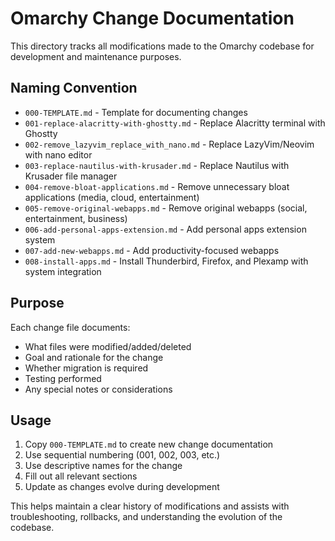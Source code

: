# Omarchy Change Documentation

This directory tracks all modifications made to the Omarchy codebase for development and maintenance purposes.

## Naming Convention
- `000-TEMPLATE.md` - Template for documenting changes
- `001-replace-alacritty-with-ghostty.md` - Replace Alacritty terminal with Ghostty
- `002-remove_lazyvim_replace_with_nano.md` - Replace LazyVim/Neovim with nano editor
- `003-replace-nautilus-with-krusader.md` - Replace Nautilus with Krusader file manager
- `004-remove-bloat-applications.md` - Remove unnecessary bloat applications (media, cloud, entertainment)
- `005-remove-original-webapps.md` - Remove original webapps (social, entertainment, business)
- `006-add-personal-apps-extension.md` - Add personal apps extension system
- `007-add-new-webapps.md` - Add productivity-focused webapps
- `008-install-apps.md` - Install Thunderbird, Firefox, and Plexamp with system integration

## Purpose
Each change file documents:
- What files were modified/added/deleted
- Goal and rationale for the change
- Whether migration is required
- Testing performed
- Any special notes or considerations

## Usage
1. Copy `000-TEMPLATE.md` to create new change documentation
2. Use sequential numbering (001, 002, 003, etc.)
3. Use descriptive names for the change
4. Fill out all relevant sections
5. Update as changes evolve during development

This helps maintain a clear history of modifications and assists with troubleshooting, rollbacks, and understanding the evolution of the codebase.